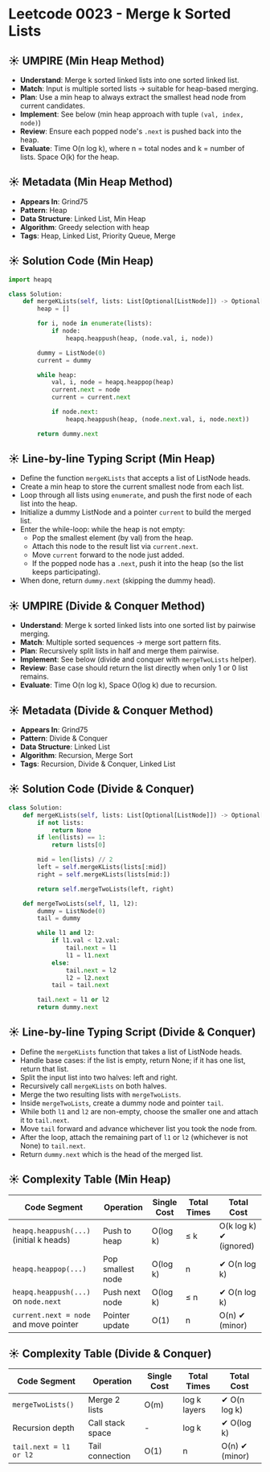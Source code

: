 # Leetcode 0023 - Merge k Sorted Lists

## ☀️ UMPIRE (Min Heap Method)
- **Understand**: Merge k sorted linked lists into one sorted linked list.
- **Match**: Input is multiple sorted lists → suitable for heap-based merging.
- **Plan**: Use a min heap to always extract the smallest head node from current candidates.
- **Implement**: See below (min heap approach with tuple `(val, index, node)`)
- **Review**: Ensure each popped node's `.next` is pushed back into the heap.
- **Evaluate**: Time O(n log k), where n = total nodes and k = number of lists. Space O(k) for the heap.

## ☀️ Metadata (Min Heap Method)
- **Appears In**: Grind75
- **Pattern**: Heap
- **Data Structure**: Linked List, Min Heap
- **Algorithm**: Greedy selection with heap
- **Tags**: Heap, Linked List, Priority Queue, Merge


## ☀️ Solution Code (Min Heap)

```python
import heapq

class Solution:
    def mergeKLists(self, lists: List[Optional[ListNode]]) -> Optional[ListNode]:
        heap = []

        for i, node in enumerate(lists):
            if node:
                heapq.heappush(heap, (node.val, i, node))

        dummy = ListNode(0)
        current = dummy

        while heap:
            val, i, node = heapq.heappop(heap)
            current.next = node
            current = current.next

            if node.next:
                heapq.heappush(heap, (node.next.val, i, node.next))

        return dummy.next
```

## ☀️ Line-by-line Typing Script (Min Heap)

- Define the function `mergeKLists` that accepts a list of ListNode heads.
- Create a min heap to store the current smallest node from each list.
- Loop through all lists using `enumerate`, and push the first node of each list into the heap.
- Initialize a dummy ListNode and a pointer `current` to build the merged list.
- Enter the while-loop: while the heap is not empty:
  - Pop the smallest element (by val) from the heap.
  - Attach this node to the result list via `current.next`.
  - Move `current` forward to the node just added.
  - If the popped node has a `.next`, push it into the heap (so the list keeps participating).
- When done, return `dummy.next` (skipping the dummy head).
  

## ☀️ UMPIRE (Divide & Conquer Method)
- **Understand**: Merge k sorted linked lists into one sorted list by pairwise merging.
- **Match**: Multiple sorted sequences → merge sort pattern fits.
- **Plan**: Recursively split lists in half and merge them pairwise.
- **Implement**: See below (divide and conquer with `mergeTwoLists` helper).
- **Review**: Base case should return the list directly when only 1 or 0 list remains.
- **Evaluate**: Time O(n log k), Space O(log k) due to recursion.


## ☀️ Metadata (Divide & Conquer Method)
- **Appears In**: Grind75
- **Pattern**: Divide & Conquer
- **Data Structure**: Linked List
- **Algorithm**: Recursion, Merge Sort
- **Tags**: Recursion, Divide & Conquer, Linked List


## ☀️ Solution Code (Divide & Conquer)

```python
class Solution:
    def mergeKLists(self, lists: List[Optional[ListNode]]) -> Optional[ListNode]:
        if not lists:
            return None
        if len(lists) == 1:
            return lists[0]

        mid = len(lists) // 2
        left = self.mergeKLists(lists[:mid])
        right = self.mergeKLists(lists[mid:])

        return self.mergeTwoLists(left, right)

    def mergeTwoLists(self, l1, l2):
        dummy = ListNode(0)
        tail = dummy

        while l1 and l2:
            if l1.val < l2.val:
                tail.next = l1
                l1 = l1.next
            else:
                tail.next = l2
                l2 = l2.next
            tail = tail.next

        tail.next = l1 or l2
        return dummy.next
```

## ☀️ Line-by-line Typing Script (Divide & Conquer)

- Define the `mergeKLists` function that takes a list of ListNode heads.
- Handle base cases: if the list is empty, return None; if it has one list, return that list.
- Split the input list into two halves: left and right.
- Recursively call `mergeKLists` on both halves.
- Merge the two resulting lists with `mergeTwoLists`.
- Inside `mergeTwoLists`, create a dummy node and pointer `tail`.
- While both `l1` and `l2` are non-empty, choose the smaller one and attach it to `tail.next`.
- Move `tail` forward and advance whichever list you took the node from.
- After the loop, attach the remaining part of `l1` or `l2` (whichever is not None) to `tail.next`.
- Return `dummy.next` which is the head of the merged list.

## ☀️ Complexity Table (Min Heap)

| Code Segment                                  | Operation         | Single Cost | Total Times | Total Cost       |
|----------------------------------------------|-------------------|-------------|-------------|------------------|
| `heapq.heappush(...)` (initial k heads)      | Push to heap      | O(log k)    | ≤ k       | O(k log k) ✔ (ignored) |
| `heapq.heappop(...)`                         | Pop smallest node | O(log k)    | n           | ✔ O(n log k)  |
| `heapq.heappush(...)` on `node.next`         | Push next node    | O(log k)    | ≤ n       | ✔ O(n log k)  |
| `current.next = node` and move pointer       | Pointer update    | O(1)        | n           | O(n) ✔ (minor)     |


## ☀️ Complexity Table (Divide & Conquer)

| Code Segment                    | Operation             | Single Cost | Total Times | Total Cost       |
|--------------------------------|------------------------|-------------|-------------|------------------|
| `mergeTwoLists()`              | Merge 2 lists          | O(m)        | log k layers | ✔ O(n log k)  |
| Recursion depth                | Call stack space       | -           | log k        | ✔ O(log k)    |
| `tail.next = l1 or l2`         | Tail connection        | O(1)        | n           | O(n) ✔ (minor)     |
